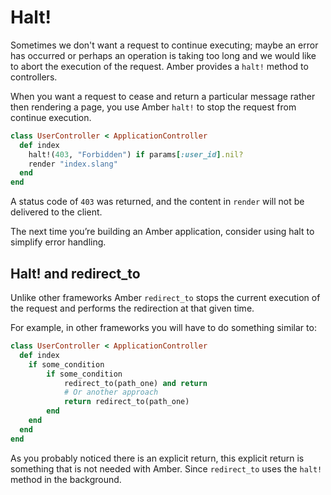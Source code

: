 # Halt!

Sometimes we don't want a request to continue executing; maybe an error has occurred or perhaps an operation is taking too long and we would like to abort the execution of the request. Amber provides a `halt!` method to controllers.

When you want a request to cease and return a particular message rather then rendering a page, you use Amber `halt!` to stop the request from continue execution.

```ruby
class UserController < ApplicationController
  def index
    halt!(403, "Forbidden") if params[:user_id].nil?
    render "index.slang"
  end
end
```

A status code of `403` was returned, and the content in `render` will not be delivered to the client.

The next time you’re building an Amber application, consider using halt to simplify error handling.

## Halt! and redirect\_to

Unlike other frameworks Amber `redirect_to` stops the current execution of the request and performs the redirection at that given time.

For example, in other frameworks you will have to do something similar to:

```ruby
class UserController < ApplicationController
  def index
    if some_condition
        if some_condition
            redirect_to(path_one) and return
            # Or another approach
            return redirect_to(path_one)
        end
    end
  end
end
```

As you probably noticed there is an explicit return, this explicit return is something that is not needed with Amber. Since `redirect_to` uses the `halt!` method in the background.

